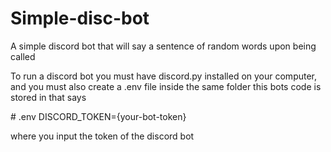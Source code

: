 # Simple-disc-bot
A simple discord bot that will say a sentence of random words upon being called

To run a discord bot you must have discord.py installed on your computer, and you must also create a .env file inside the same folder this bots code is stored in that says

\# .env
DISCORD_TOKEN={your-bot-token}

where you input the token of the discord bot
